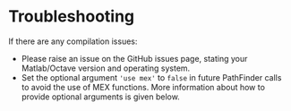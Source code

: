 # Troubleshooting

If there are any compilation issues:
* Please raise an issue on the GitHub issues page, stating your Matlab/Octave version and operating system.
* Set the optional argument `'use mex'` to `false` in future PathFinder calls to avoid the use of MEX functions. More information about how to provide optional arguments is given below.